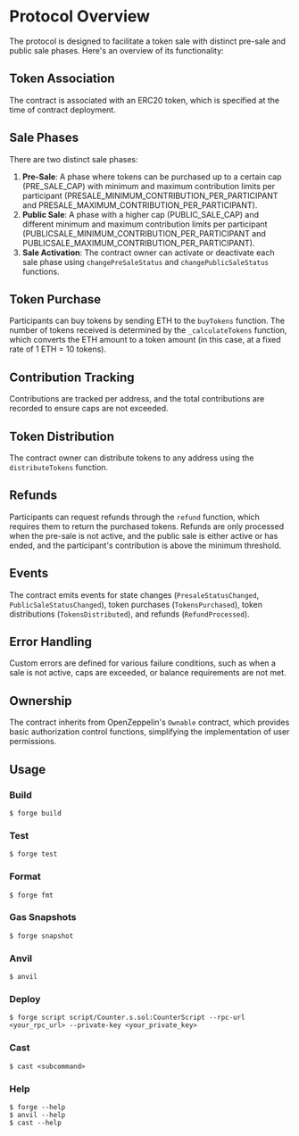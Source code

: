 # Protocol Overview

The protocol is designed to facilitate a token sale with distinct pre-sale and public sale phases. Here's an overview of its functionality:

## Token Association
The contract is associated with an ERC20 token, which is specified at the time of contract deployment.

## Sale Phases
There are two distinct sale phases:

1. **Pre-Sale**: A phase where tokens can be purchased up to a certain cap (PRE_SALE_CAP) with minimum and maximum contribution limits per participant (PRESALE_MINIMUM_CONTRIBUTION_PER_PARTICIPANT and PRESALE_MAXIMUM_CONTRIBUTION_PER_PARTICIPANT).
2. **Public Sale**: A phase with a higher cap (PUBLIC_SALE_CAP) and different minimum and maximum contribution limits per participant (PUBLICSALE_MINIMUM_CONTRIBUTION_PER_PARTICIPANT and PUBLICSALE_MAXIMUM_CONTRIBUTION_PER_PARTICIPANT).
3. **Sale Activation**: The contract owner can activate or deactivate each sale phase using `changePreSaleStatus` and `changePublicSaleStatus` functions.

## Token Purchase
Participants can buy tokens by sending ETH to the `buyTokens` function. The number of tokens received is determined by the `_calculateTokens` function, which converts the ETH amount to a token amount (in this case, at a fixed rate of 1 ETH = 10 tokens).

## Contribution Tracking
Contributions are tracked per address, and the total contributions are recorded to ensure caps are not exceeded.

## Token Distribution
The contract owner can distribute tokens to any address using the `distributeTokens` function.

## Refunds
Participants can request refunds through the `refund` function, which requires them to return the purchased tokens. Refunds are only processed when the pre-sale is not active, and the public sale is either active or has ended, and the participant's contribution is above the minimum threshold.

## Events
The contract emits events for state changes (`PresaleStatusChanged`, `PublicSaleStatusChanged`), token purchases (`TokensPurchased`), token distributions (`TokensDistributed`), and refunds (`RefundProcessed`).

## Error Handling
Custom errors are defined for various failure conditions, such as when a sale is not active, caps are exceeded, or balance requirements are not met.

## Ownership
The contract inherits from OpenZeppelin's `Ownable` contract, which provides basic authorization control functions, simplifying the implementation of user permissions.



## Usage

### Build

```shell
$ forge build
```

### Test

```shell
$ forge test
```

### Format

```shell
$ forge fmt
```

### Gas Snapshots

```shell
$ forge snapshot
```

### Anvil

```shell
$ anvil
```

### Deploy

```shell
$ forge script script/Counter.s.sol:CounterScript --rpc-url <your_rpc_url> --private-key <your_private_key>
```

### Cast

```shell
$ cast <subcommand>
```

### Help

```shell
$ forge --help
$ anvil --help
$ cast --help
```
